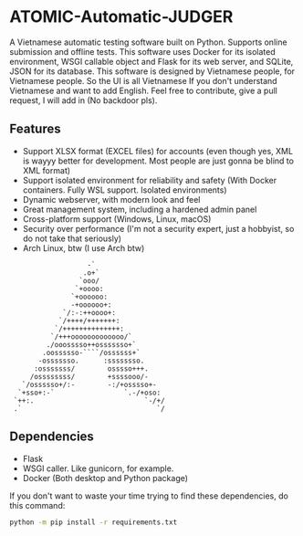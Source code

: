 # ATOMIC-Automatic-JUDGER
A Vietnamese automatic testing software built on Python. Supports online submission and offline tests.
This software uses Docker for its isolated environment, WSGI callable object and Flask for its web server, and SQLite, JSON for its database.
This software is designed by Vietnamese people, for Vietnamese people. So the UI is all Vietnamese
If you don't understand Vietnamese and want to add English. Feel free to contribute, give a pull request, I will add in (No backdoor pls).

## Features
- Support XLSX format (EXCEL files) for accounts (even though yes, XML is wayyy better for development. Most people are just gonna be blind to XML format)
- Support isolated environment for reliability and safety (With Docker containers. Fully WSL support. Isolated environments)
- Dynamic webserver, with modern look and feel
- Great management system, including a hardened admin panel
- Cross-platform support (Windows, Linux, macOS)
- Security over performance (I'm not a security expert, just a hobbyist, so do not take that seriously)
- Arch Linux, btw (I use Arch btw)
```
                   -`
                  .o+`
                 `ooo/
                `+oooo:
               `+oooooo:
               -+oooooo+:
             `/:-:++oooo+:
            `/++++/+++++++:
           `/++++++++++++++:
          `/+++ooooooooooooo/`
         ./ooosssso++osssssso+`
        .oossssso-````/ossssss+`
       -osssssso.      :ssssssso.
      :osssssss/        osssso+++.
     /ossssssss/        +ssssooo/-
   `/ossssso+/:-        -:/+osssso+-
  `+sso+:-`                 `.-/+oso:
 `++:.                           `-/+/
 .`                                 `/
```

## Dependencies
- Flask
- WSGI caller. Like gunicorn, for example.
- Docker (Both desktop and Python package)

If you don't want to waste your time trying to find these dependencies, do this command:
```bash
python -m pip install -r requirements.txt
```
